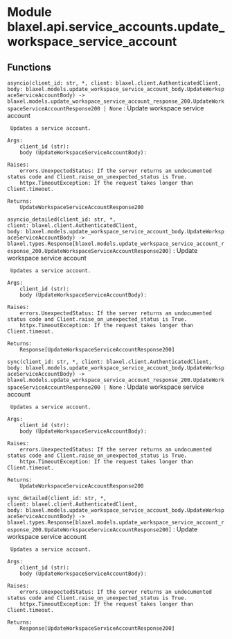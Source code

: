 Module blaxel.api.service_accounts.update_workspace_service_account
===================================================================

Functions
---------

`asyncio(client_id: str, *, client: blaxel.client.AuthenticatedClient, body: blaxel.models.update_workspace_service_account_body.UpdateWorkspaceServiceAccountBody) ‑> blaxel.models.update_workspace_service_account_response_200.UpdateWorkspaceServiceAccountResponse200 | None`
:   Update workspace service account
    
     Updates a service account.
    
    Args:
        client_id (str):
        body (UpdateWorkspaceServiceAccountBody):
    
    Raises:
        errors.UnexpectedStatus: If the server returns an undocumented status code and Client.raise_on_unexpected_status is True.
        httpx.TimeoutException: If the request takes longer than Client.timeout.
    
    Returns:
        UpdateWorkspaceServiceAccountResponse200

`asyncio_detailed(client_id: str, *, client: blaxel.client.AuthenticatedClient, body: blaxel.models.update_workspace_service_account_body.UpdateWorkspaceServiceAccountBody) ‑> blaxel.types.Response[blaxel.models.update_workspace_service_account_response_200.UpdateWorkspaceServiceAccountResponse200]`
:   Update workspace service account
    
     Updates a service account.
    
    Args:
        client_id (str):
        body (UpdateWorkspaceServiceAccountBody):
    
    Raises:
        errors.UnexpectedStatus: If the server returns an undocumented status code and Client.raise_on_unexpected_status is True.
        httpx.TimeoutException: If the request takes longer than Client.timeout.
    
    Returns:
        Response[UpdateWorkspaceServiceAccountResponse200]

`sync(client_id: str, *, client: blaxel.client.AuthenticatedClient, body: blaxel.models.update_workspace_service_account_body.UpdateWorkspaceServiceAccountBody) ‑> blaxel.models.update_workspace_service_account_response_200.UpdateWorkspaceServiceAccountResponse200 | None`
:   Update workspace service account
    
     Updates a service account.
    
    Args:
        client_id (str):
        body (UpdateWorkspaceServiceAccountBody):
    
    Raises:
        errors.UnexpectedStatus: If the server returns an undocumented status code and Client.raise_on_unexpected_status is True.
        httpx.TimeoutException: If the request takes longer than Client.timeout.
    
    Returns:
        UpdateWorkspaceServiceAccountResponse200

`sync_detailed(client_id: str, *, client: blaxel.client.AuthenticatedClient, body: blaxel.models.update_workspace_service_account_body.UpdateWorkspaceServiceAccountBody) ‑> blaxel.types.Response[blaxel.models.update_workspace_service_account_response_200.UpdateWorkspaceServiceAccountResponse200]`
:   Update workspace service account
    
     Updates a service account.
    
    Args:
        client_id (str):
        body (UpdateWorkspaceServiceAccountBody):
    
    Raises:
        errors.UnexpectedStatus: If the server returns an undocumented status code and Client.raise_on_unexpected_status is True.
        httpx.TimeoutException: If the request takes longer than Client.timeout.
    
    Returns:
        Response[UpdateWorkspaceServiceAccountResponse200]
